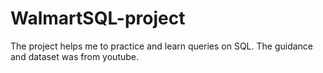# WalmartSQL-project
The project helps me to practice and learn queries on SQL. The guidance and dataset was from youtube. 
